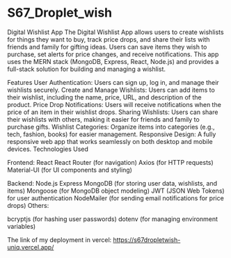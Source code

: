 # S67_Droplet_wish

Digital Wishlist App
The Digital Wishlist App allows users to create wishlists for things they want to buy, track price drops, and share their lists with friends and family for gifting ideas. Users can save items they wish to purchase, set alerts for price changes, and receive notifications. This app uses the MERN stack (MongoDB, Express, React, Node.js) and provides a full-stack solution for building and managing a wishlist.

Features
User Authentication: Users can sign up, log in, and manage their wishlists securely.
Create and Manage Wishlists: Users can add items to their wishlist, including the name, price, URL, and description of the product.
Price Drop Notifications: Users will receive notifications when the price of an item in their wishlist drops.
Sharing Wishlists: Users can share their wishlists with others, making it easier for friends and family to purchase gifts.
Wishlist Categories: Organize items into categories (e.g., tech, fashion, books) for easier management.
Responsive Design: A fully responsive web app that works seamlessly on both desktop and mobile devices.
Technologies Used

Frontend:
React
React Router (for navigation)
Axios (for HTTP requests)
Material-UI (for UI components and styling)

Backend:
Node.js
Express
MongoDB (for storing user data, wishlists, and items)
Mongoose (for MongoDB object modeling)
JWT (JSON Web Tokens) for user authentication
NodeMailer (for sending email notifications for price drops)
Others:

bcryptjs (for hashing user passwords)
dotenv (for managing environment variables)

The link of my deployment in vercel:
https://s67dropletwish-uniq.vercel.app/
